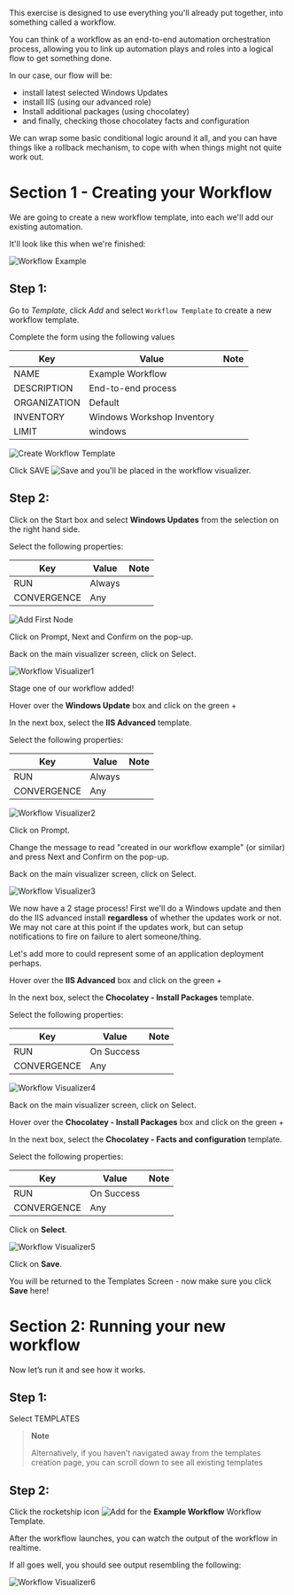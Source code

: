 This exercise is designed to use everything you'll already put together, into something called a workflow.

You can think of a workflow as an end-to-end automation orchestration process, allowing you to link up automation plays and roles into a logical flow to get something done.

In our case, our flow will be:
- install latest selected Windows Updates
- install IIS (using our advanced role)
- Install additional packages (using chocolatey)
- and finally, checking those chocolatey facts and configuration

We can wrap some basic conditional logic around it all, and you can have things like a rollback mechanism, to cope with when things might not quite work out.

Section 1 - Creating your Workflow
==================================

We are going to create a new workflow template, into each we'll add our existing automation.

It'll look like this when we're finished:

![Workflow Example](images/9-win-workflow-0.png)

Step 1:
-------

Go to *Template*, click *Add* and select `Workflow Template` to create a new workflow template.

Complete the form using the following values

| Key                | Value                      | Note |
|--------------------|----------------------------|------|
| NAME               | Example Workflow           |      |
| DESCRIPTION        | End-to-end process         |      |
| ORGANIZATION       | Default                    |      |
| INVENTORY          | Windows Workshop Inventory |      |
| LIMIT              | windows                    |      |

![Create Workflow Template](images/9-win-workflow-1.png)

Click SAVE ![Save](images/at_save.png) and you'll be placed in the workflow visualizer.

Step 2:
-------

Click on the Start box and select **Windows Updates** from the selection on the right hand side.

Select the following properties:

| Key                | Value                      | Note |
|--------------------|----------------------------|------|
| RUN                | Always                     |      |
| CONVERGENCE        | Any                        |      |

![Add First Node](images/9-win-workflow-2.png)

Click on Prompt, Next and Confirm on the pop-up.

Back on the main visualizer screen, click on Select.

![Workflow Visualizer1](images/9-win-workflow-3.png)

Stage one of our workflow added!

Hover over the **Windows Update** box and click on the green +

In the next box, select the **IIS Advanced** template.

Select the following properties:

| Key                | Value                      | Note |
|--------------------|----------------------------|------|
| RUN                | Always                     |      |
| CONVERGENCE        | Any                        |      |

![Workflow Visualizer2](images/9-win-workflow-4.png)

Click on Prompt.

Change the message to read "created in our workflow example" (or similar) and press Next and Confirm on the pop-up.

Back on the main visualizer screen, click on Select.

![Workflow Visualizer3](images/9-win-workflow-5.png)

We now have a 2 stage process! First we'll do a Windows update and then do the IIS advanced install **regardless** of whether the updates work or not. We may not care at this point if the updates work, but can setup notifications to fire on failure to alert someone/thing.

Let's add more to could represent some of an application deployment perhaps.

Hover over the **IIS Advanced** box and click on the green +

In the next box, select the **Chocolatey - Install Packages** template.

Select the following properties:

| Key                | Value                      | Note |
|--------------------|----------------------------|------|
| RUN                | On Success                 |      |
| CONVERGENCE        | Any                        |      |

![Workflow Visualizer4](images/9-win-workflow-6.png)

Back on the main visualizer screen, click on Select.

Hover over the **Chocolatey - Install Packages** box and click on the green +

In the next box, select the **Chocolatey - Facts and configuration** template.

Select the following properties:

| Key                | Value                      | Note |
|--------------------|----------------------------|------|
| RUN                | On Success                 |      |
| CONVERGENCE        | Any                        |      |

Click on **Select**.

![Workflow Visualizer5](images/9-win-workflow-7.png)

Click on **Save**.

You will be returned to the Templates Screen - now make sure you click **Save** here!

Section 2: Running your new workflow
====================================

Now let’s run it and see how it works.

Step 1:
-------

Select TEMPLATES

> **Note**
>
> Alternatively, if you haven’t navigated away from the templates
> creation page, you can scroll down to see all existing templates

Step 2:
-------

Click the rocketship icon ![Add](images/at_launch_icon.png) for the
**Example Workflow** Workflow Template.

After the workflow launches, you can watch the output of the workflow in realtime.

If all goes well, you should see output resembling the following:

![Workflow Visualizer6](images/9-win-workflow-8.png)
